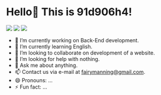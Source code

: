 # Hello👋 This is 91d906h4!

<p align="left">
    <a href="https://github.com/91d906h4"><img src="https://img.shields.io/badge/-github-lightgrey" / ></a>
    <a href="https://www.npmjs.com/~91d906h4"><img src="https://img.shields.io/badge/-npmjs-red" /></a>
    <a href="https://leetcode.com/91d906h4/"><img src="https://img.shields.io/badge/-LeetCode-yellow" /></a>
</p>

- 🔭 I’m currently working on Back-End development.
- 🌱 I’m currently learning English.
- 👯 I’m looking to collaborate on development of a website.
- 🤔 I’m looking for help with nothing.
- 💬 Ask me about anything.
- 📫 Contact us via e-mail at fairymanning@gmail.com.
- 😄 Pronouns: ...
- ⚡ Fun fact: ...
